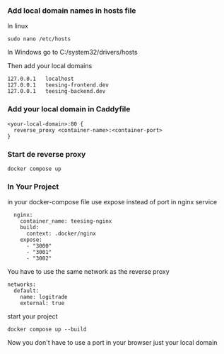 ### Add local domain names in hosts file
In linux
```
sudo nano /etc/hosts
```

In Windows go to C:/system32/drivers/hosts

Then add your local domains
````
127.0.0.1   localhost
127.0.0.1   teesing-frontend.dev
127.0.0.1   teesing-backend.dev
````

### Add your local domain in Caddyfile

```
<your-local-domain>:80 {
  reverse_proxy <container-name>:<container-port>
}
```
### Start de reverse proxy
```
docker compose up
```

### In Your Project
in your docker-compose file use expose instead of port in nginx service

````
  nginx:
    container_name: teesing-nginx
    build:
      context: .docker/nginx
    expose:
      - "3000"
      - "3001"
      - "3002"
````

You have to use the same network as the reverse proxy

````
networks:
  default:
    name: logitrade
    external: true
````

start your project

```
docker compose up --build
```

Now you don't have to use a port in your browser just your local domain